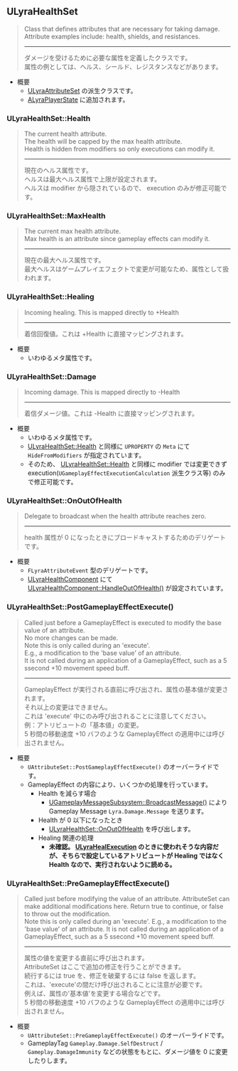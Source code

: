 ## ULyraHealthSet

> Class that defines attributes that are necessary for taking damage.  
> Attribute examples include: health, shields, and resistances.  
> 
> ----
> ダメージを受けるために必要な属性を定義したクラスです。  
> 属性の例としては、ヘルス、シールド、レジスタンスなどがあります。 

* 概要
	* [ULyraAttributeSet] の派生クラスです。
	* [ALyraPlayerState] に追加されます。

### ULyraHealthSet::Health

> The current health attribute.  
> The health will be capped by the max health attribute.  
> Health is hidden from modifiers so only executions can modify it.  
> 
> ----
> 現在のヘルス属性です。  
> ヘルスは最大ヘルス属性で上限が設定されます。  
> ヘルスは modifier から隠されているので、 execution のみが修正可能です。  

### ULyraHealthSet::MaxHealth

> The current max health attribute.  
> Max health is an attribute since gameplay effects can modify it.  
> 
> ----
> 現在の最大ヘルス属性です。  
> 最大ヘルスはゲームプレイエフェクトで変更が可能なため、属性として扱われます。  

### ULyraHealthSet::Healing

> Incoming healing. This is mapped directly to +Health  
> 
> ----
> 着信回復値。これは +Health に直接マッピングされます。 

* 概要
	* いわゆるメタ属性です。

### ULyraHealthSet::Damage

> Incoming damage. This is mapped directly to -Health  
> 
> ----
> 着信ダメージ値。これは -Health に直接マッピングされます。 

* 概要
	* いわゆるメタ属性です。
	* [ULyraHealthSet::Health] と同様に `UPROPERTY` の `Meta` にて `HideFromModifiers` が指定されています。
	* そのため、 [ULyraHealthSet::Health] と同様に modifier では変更できず execution(`UGameplayEffectExecutionCalculation` 派生クラス等) のみで修正可能です。


### ULyraHealthSet::OnOutOfHealth

> Delegate to broadcast when the health attribute reaches zero.  
> 
> ----
> health 属性が 0 になったときにブロードキャストするためのデリゲートです。  

* 概要
	* `FLyraAttributeEvent` 型のデリゲートです。
	* [ULyraHealthComponent] にて [ULyraHealthComponent::HandleOutOfHealth()] が設定されています。

### ULyraHealthSet::PostGameplayEffectExecute()

> Called just before a GameplayEffect is executed to modify the base value of an attribute.  
> No more changes can be made.  
> Note this is only called during an 'execute'.  
> E.g., a modification to the 'base value' of an attribute.  
> It is not called during an application of a GameplayEffect, such as a 5 ssecond +10 movement speed buff. 
> 
> ----
> GameplayEffect が実行される直前に呼び出され、属性の基本値が変更されます。  
> それ以上の変更はできません。  
> これは 'execute' 中にのみ呼び出されることに注意してください。  
> 例：アトリビュートの「基本値」の変更。  
> 5 秒間の移動速度 +10 バフのような GameplayEffect の適用中には呼び出されません。  

* 概要
	* `UAttributeSet::PostGameplayEffectExecute()` のオーバーライドです。
	* GameplayEffect の内容により、いくつかの処理を行っています。
		* Health を減らす場合
			* [UGameplayMessageSubsystem::BroadcastMessage()] により Gameplay Message `Lyra.Damage.Message` を送ります。
		* Health が 0 以下になったとき
			* [ULyraHealthSet::OnOutOfHealth] を呼び出します。
		* Healing 関連の処理
			* **未確認。 [ULyraHealExecution] のときに使われそうな内容だが、そちらで設定しているアトリビュートが Healing ではなく Health なので、実行されないように読める。**

### ULyraHealthSet::PreGameplayEffectExecute()

> Called just before modifying the value of an attribute. 
> AttributeSet can make additional modifications here. 
> Return true to continue, or false to throw out the modification.  
> Note this is only called during an 'execute'. 
> E.g., a modification to the 'base value' of an attribute. 
> It is not called during an application of a GameplayEffect, such as a 5 ssecond +10 movement speed buff.  
> 
> ----
> 属性の値を変更する直前に呼び出されます。  
> AttributeSet はここで追加の修正を行うことができます。  
> 続行するには true を、修正を破棄するには false を返します。  
> これは、'execute'の間だけ呼び出されることに注意が必要です。  
> 例えば、属性の'基本値'を変更する場合などです。  
> 5 秒間の移動速度 +10 バフのような GameplayEffect の適用中には呼び出されません。  

* 概要
	* `UAttributeSet::PreGameplayEffectExecute()` のオーバーライドです。
	* GameplayTag `Gameplay.Damage.SelfDestruct` / `Gameplay.DamageImmunity` などの状態をもとに、ダメージ値を 0 に変更したりします。



<!--- ページ内のリンク --->

<!--- 自前の画像へのリンク --->

<!--- generated --->
[ULyraHealthSet::Health]: #ulyrahealthsethealth
[ULyraHealthSet::OnOutOfHealth]: #ulyrahealthsetonoutofhealth
[ULyraAttributeSet]: ../../Lyra/GameplayAbility/ULyraAttributeSet.md#ulyraattributeset
[ULyraHealExecution]: ../../Lyra/GameplayAbility/ULyraHealExecution.md#ulyrahealexecution
[ULyraHealthComponent]: ../../Lyra/GameplayAbility/ULyraHealthComponent.md#ulyrahealthcomponent
[ULyraHealthComponent::HandleOutOfHealth()]: ../../Lyra/GameplayAbility/ULyraHealthComponent.md#ulyrahealthcomponenthandleoutofhealth
[ALyraPlayerState]: ../../Lyra/GameplayFramework/ALyraPlayerState.md#alyraplayerstate
[UGameplayMessageSubsystem::BroadcastMessage()]: ../../Plugin/GameplayMessageSubsystem/UGameplayMessageSubsystem.md#ugameplaymessagesubsystembroadcastmessage
